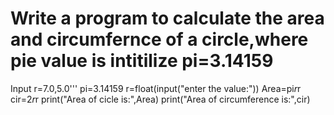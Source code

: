 # Write a program to calculate the area and circumfernce of a circle,where pie value is intitilize pi=3.14159
   Input r=7.0,5.0'''
pi=3.14159
r=float(input("enter the value:"))
Area=pi*r*r
cir=2*r*r
print("Area of cicle is:",Area)
print("Area of circumference is:",cir)


